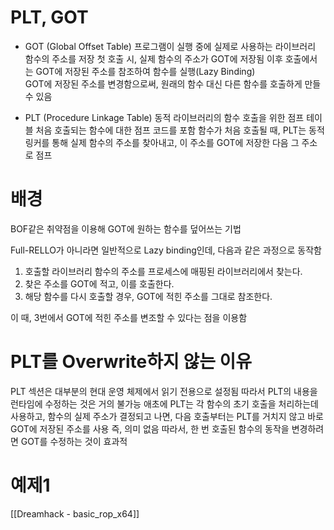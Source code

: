 
# PLT, GOT
- GOT (Global Offset Table)
프로그램이 실행 중에 실제로 사용하는 라이브러리 함수의 주소를 저장
첫 호출 시, 실제 함수의 주소가 GOT에 저장됨
이후 호출에서는 GOT에 저장된 주소를 참조하여 함수를 실행(Lazy Binding)  
GOT에 저장된 주소를 변경함으로써, 원래의 함수 대신 다른 함수를 호출하게 만들 수 있음

- PLT (Procedure Linkage Table)
동적 라이브러리의 함수 호출을 위한 점프 테이블
처음 호출되는 함수에 대한 점프 코드를 포함
함수가 처음 호출될 때, PLT는 동적 링커를 통해 실제 함수의 주소를 찾아내고, 이 주소를 GOT에 저장한 다음 그 주소로 점프


# 배경
BOF같은 취약점을 이용해 GOT에 원하는 함수를 덮어쓰는 기법

Full-RELLO가 아니라면 일반적으로 Lazy binding인데, 다음과 같은 과정으로 동작함
1. 호출할 라이브러리 함수의 주소를 프로세스에 매핑된 라이브러리에서 찾는다.
2. 찾은 주소를 GOT에 적고, 이를 호출한다.
3. 해당 함수를 다시 호출할 경우, GOT에 적힌 주소를 그대로 참조한다.

이 때, 3번에서 GOT에 적힌 주소를 변조할 수 있다는 점을 이용함


# PLT를 Overwrite하지 않는 이유
PLT 섹션은 대부분의 현대 운영 체제에서 읽기 전용으로 설정됨 
따라서 PLT의 내용을 런타임에 수정하는 것은 거의 불가능
애초에 PLT는 각 함수의 초기 호출을 처리하는데 사용하고, 
함수의 실제 주소가 결정되고 나면, 다음 호출부터는 PLT를 거치지 않고 바로 GOT에 저장된 주소를 사용
즉, 의미 없음
따라서, 한 번 호출된 함수의 동작을 변경하려면 GOT를 수정하는 것이 효과적


# 예제1
[[Dreamhack - basic_rop_x64]]